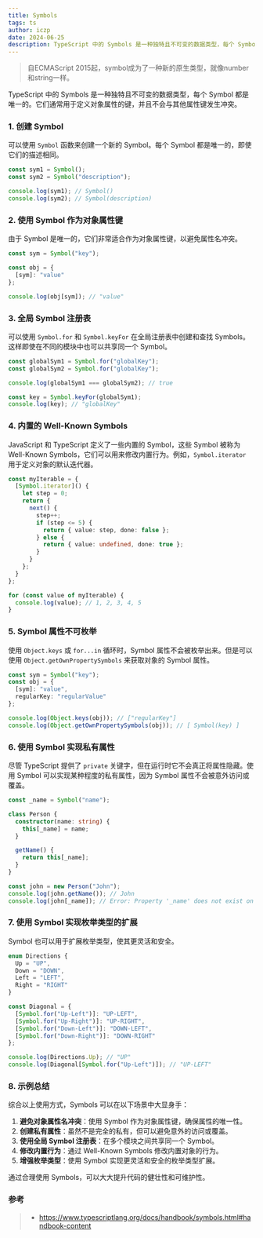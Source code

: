 ```yaml
---
title: Symbols
tags: ts
author: iczp
date: 2024-06-25
description: TypeScript 中的 Symbols 是一种独特且不可变的数据类型，每个 Symbol 都是唯一的。它们通常用于定义对象属性的键，并且不会与其他属性键发生冲突。
---
```


> 自ECMAScript 2015起，symbol成为了一种新的原生类型，就像number和string一样。


TypeScript 中的 Symbols 是一种独特且不可变的数据类型，每个 Symbol 都是唯一的。它们通常用于定义对象属性的键，并且不会与其他属性键发生冲突。

### 1. 创建 Symbol

可以使用 `Symbol` 函数来创建一个新的 Symbol。每个 Symbol 都是唯一的，即使它们的描述相同。

```typescript
const sym1 = Symbol();
const sym2 = Symbol("description");

console.log(sym1); // Symbol()
console.log(sym2); // Symbol(description)
```

### 2. 使用 Symbol 作为对象属性键

由于 Symbol 是唯一的，它们非常适合作为对象属性键，以避免属性名冲突。

```typescript
const sym = Symbol("key");

const obj = {
  [sym]: "value"
};

console.log(obj[sym]); // "value"
```

### 3. 全局 Symbol 注册表

可以使用 `Symbol.for` 和 `Symbol.keyFor` 在全局注册表中创建和查找 Symbols。这样即使在不同的模块中也可以共享同一个 Symbol。

```typescript
const globalSym1 = Symbol.for("globalKey");
const globalSym2 = Symbol.for("globalKey");

console.log(globalSym1 === globalSym2); // true

const key = Symbol.keyFor(globalSym1);
console.log(key); // "globalKey"
```

### 4. 内置的 Well-Known Symbols

JavaScript 和 TypeScript 定义了一些内置的 Symbol，这些 Symbol 被称为 Well-Known Symbols，它们可以用来修改内置行为。例如，`Symbol.iterator` 用于定义对象的默认迭代器。

```typescript
const myIterable = {
  [Symbol.iterator]() {
    let step = 0;
    return {
      next() {
        step++;
        if (step <= 5) {
          return { value: step, done: false };
        } else {
          return { value: undefined, done: true };
        }
      }
    };
  }
};

for (const value of myIterable) {
  console.log(value); // 1, 2, 3, 4, 5
}
```

### 5. Symbol 属性不可枚举

使用 `Object.keys` 或 `for...in` 循环时，Symbol 属性不会被枚举出来。但是可以使用 `Object.getOwnPropertySymbols` 来获取对象的 Symbol 属性。

```typescript
const sym = Symbol("key");
const obj = {
  [sym]: "value",
  regularKey: "regularValue"
};

console.log(Object.keys(obj)); // ["regularKey"]
console.log(Object.getOwnPropertySymbols(obj)); // [ Symbol(key) ]
```

### 6. 使用 Symbol 实现私有属性

尽管 TypeScript 提供了 `private` 关键字，但在运行时它不会真正将属性隐藏。使用 Symbol 可以实现某种程度的私有属性，因为 Symbol 属性不会被意外访问或覆盖。

```typescript
const _name = Symbol("name");

class Person {
  constructor(name: string) {
    this[_name] = name;
  }

  getName() {
    return this[_name];
  }
}

const john = new Person("John");
console.log(john.getName()); // John
console.log(john[_name]); // Error: Property '_name' does not exist on type 'Person'
```

### 7. 使用 Symbol 实现枚举类型的扩展

Symbol 也可以用于扩展枚举类型，使其更灵活和安全。

```typescript
enum Directions {
  Up = "UP",
  Down = "DOWN",
  Left = "LEFT",
  Right = "RIGHT"
}

const Diagonal = {
  [Symbol.for("Up-Left")]: "UP-LEFT",
  [Symbol.for("Up-Right")]: "UP-RIGHT",
  [Symbol.for("Down-Left")]: "DOWN-LEFT",
  [Symbol.for("Down-Right")]: "DOWN-RIGHT"
};

console.log(Directions.Up); // "UP"
console.log(Diagonal[Symbol.for("Up-Left")]); // "UP-LEFT"
```

### 8. 示例总结

综合以上使用方式，Symbols 可以在以下场景中大显身手：

1. **避免对象属性名冲突**：使用 Symbol 作为对象属性键，确保属性的唯一性。
2. **创建私有属性**：虽然不是完全的私有，但可以避免意外的访问或覆盖。
3. **使用全局 Symbol 注册表**：在多个模块之间共享同一个 Symbol。
4. **修改内置行为**：通过 Well-Known Symbols 修改内置对象的行为。
5. **增强枚举类型**：使用 Symbol 实现更灵活和安全的枚举类型扩展。

通过合理使用 Symbols，可以大大提升代码的健壮性和可维护性。

### 参考

> - https://www.typescriptlang.org/docs/handbook/symbols.html#handbook-content
